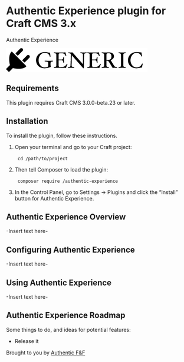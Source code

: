 # Authentic Experience plugin for Craft CMS 3.x

Authentic Experience

![Screenshot](resources/img/plugin-logo.png)

## Requirements

This plugin requires Craft CMS 3.0.0-beta.23 or later.

## Installation

To install the plugin, follow these instructions.

1. Open your terminal and go to your Craft project:

        cd /path/to/project

2. Then tell Composer to load the plugin:

        composer require /authentic-experience

3. In the Control Panel, go to Settings → Plugins and click the “Install” button for Authentic Experience.

## Authentic Experience Overview

-Insert text here-

## Configuring Authentic Experience

-Insert text here-

## Using Authentic Experience

-Insert text here-

## Authentic Experience Roadmap

Some things to do, and ideas for potential features:

* Release it

Brought to you by [Authentic F&F](https://authenticff.com)

